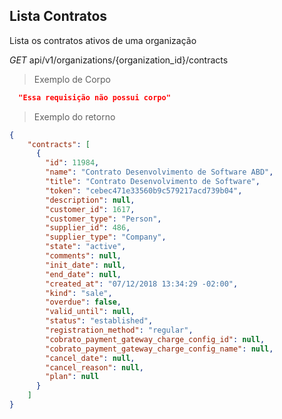 ## Lista Contratos

Lista os contratos ativos de uma organização

<div class="api-endpoint">
  <div class="endpoint-data">
    <i class="label label-get">GET</i>
     api/v1/organizations/{organization_id}/contracts
  </div>
</div>


> Exemplo de Corpo

```json
  "Essa requisição não possui corpo"
```

> Exemplo do retorno

```json
{
    "contracts": [
      {
        "id": 11984,
        "name": "Contrato Desenvolvimento de Software ABD",
        "title": "Contrato Desenvolvimento de Software",
        "token": "cebec471e33560b9c579217acd739b04",
        "description": null,
        "customer_id": 1617,
        "customer_type": "Person",
        "supplier_id": 486,
        "supplier_type": "Company",
        "state": "active",
        "comments": null,
        "init_date": null,
        "end_date": null,
        "created_at": "07/12/2018 13:34:29 -02:00",
        "kind": "sale",
        "overdue": false,
        "valid_until": null,
        "status": "established",
        "registration_method": "regular",
        "cobrato_payment_gateway_charge_config_id": null,
        "cobrato_payment_gateway_charge_config_name": null,
        "cancel_date": null,
        "cancel_reason": null,
        "plan": null
      }
    ]
}
```